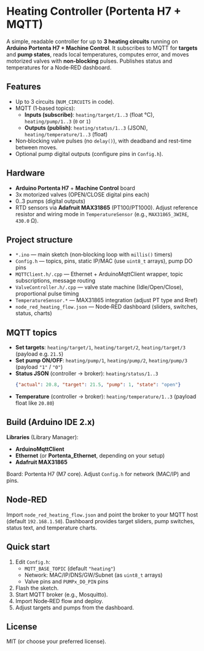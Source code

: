 # Heating Controller (Portenta H7 + MQTT)

A simple, readable controller for up to **3 heating circuits** running on **Arduino Portenta H7 + Machine Control**.
It subscribes to MQTT for **targets** and **pump states**, reads local temperatures, computes error, and moves motorized valves with **non‑blocking** pulses. Publishes status and temperatures for a Node‑RED dashboard.

## Features
- Up to 3 circuits (`NUM_CIRCUITS` in code).
- MQTT (1‑based topics):
  - **Inputs (subscribe)**: `heating/target/1..3` (float °C), `heating/pump/1..3` (`0` or `1`)
  - **Outputs (publish)**: `heating/status/1..3` (JSON), `heating/temperature/1..3` (float)
- Non‑blocking valve pulses (no `delay()`), with deadband and rest-time between moves.
- Optional pump digital outputs (configure pins in `Config.h`).

## Hardware
- **Arduino Portenta H7** + **Machine Control** board
- 3x motorized valves (OPEN/CLOSE digital pins each)
- 0..3 pumps (digital outputs)
- RTD sensors via **Adafruit MAX31865** (PT100/PT1000). Adjust reference resistor and wiring mode in `TemperatureSensor` (e.g., `MAX31865_3WIRE`, `430.0` Ω).

## Project structure
- `*.ino` — main sketch (non‑blocking loop with `millis()` timers)
- `Config.h` — topics, pins, static IP/MAC (use `uint8_t` arrays), pump DO pins
- `MQTTClient.h/.cpp` — Ethernet + ArduinoMqttClient wrapper, topic subscriptions, message routing
- `ValveController.h/.cpp` — valve state machine (Idle/Open/Close), proportional pulse timing
- `TemperatureSensor.*` — MAX31865 integration (adjust PT type and Rref)
- `node_red_heating_flow.json` — Node‑RED dashboard (sliders, switches, status, charts)

## MQTT topics
- **Set targets**: `heating/target/1`, `heating/target/2`, `heating/target/3`  (payload e.g. `21.5`)
- **Set pump ON/OFF**: `heating/pump/1`, `heating/pump/2`, `heating/pump/3`  (payload `"1"` / `"0"`)
- **Status JSON** (controller → broker): `heating/status/1..3`
  ```json
  {"actual": 20.8, "target": 21.5, "pump": 1, "state": "open"}
  ```
- **Temperature** (controller → broker): `heating/temperature/1..3` (payload float like `20.80`)

## Build (Arduino IDE 2.x)
**Libraries** (Library Manager):
- **ArduinoMqttClient**
- **Ethernet** (or **Portenta_Ethernet**, depending on your setup)
- **Adafruit MAX31865**

Board: Portenta H7 (M7 core).
Adjust `Config.h` for network (MAC/IP) and pins.

## Node‑RED
Import `node_red_heating_flow.json` and point the broker to your MQTT host (default `192.168.1.50`).
Dashboard provides target sliders, pump switches, status text, and temperature charts.

## Quick start
1. Edit `Config.h`:
   - `MQTT_BASE_TOPIC` (default `"heating"`)
   - Network: MAC/IP/DNS/GW/Subnet (as `uint8_t` arrays)
   - Valve pins and `PUMPx_DO_PIN` pins
2. Flash the sketch.
3. Start MQTT broker (e.g., Mosquitto).
4. Import Node‑RED flow and deploy.
5. Adjust targets and pumps from the dashboard.

## License
MIT (or choose your preferred license).
